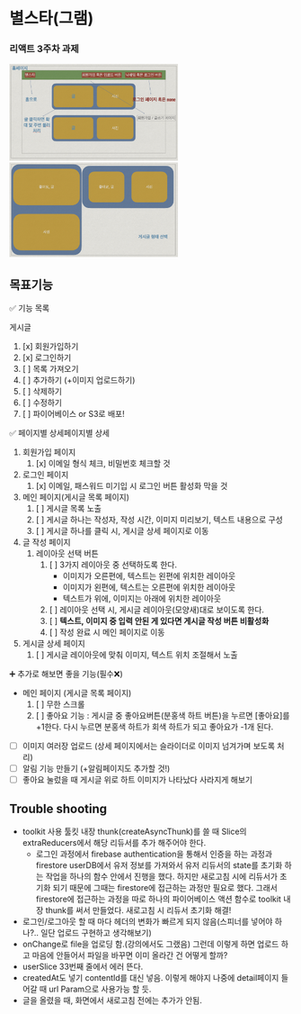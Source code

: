 # 별스타(그램)

### 리액트 3주차 과제

<img src="./layout/home.png" width=300>
<img src="./layout/content.png" width=300>

## 목표기능

<aside>
✅ 기능 목록
</aside>

게시글

1. [x] 회원가입하기
2. [x] 로그인하기
3. [ ] 목록 가져오기
4. [ ] 추가하기 (+이미지 업로드하기)
5. [ ] 삭제하기
6. [ ] 수정하기
7. [ ] 파이어베이스 or S3로 배포!

<aside>
✅ 페이지별 상세페이지별 상세
</aside>

1. 회원가입 페이지
   1. [x] 이메일 형식 체크, 비밀번호 체크할 것
2. 로그인 페이지
   1. [x] 이메일, 패스워드 미기입 시 로그인 버튼 활성화 막을 것
3. 메인 페이지(게시글 목록 페이지)
   1. [ ] 게시글 목록 노출
   2. [ ] 게시글 하나는 작성자, 작성 시간, 이미지 미리보기, 텍스트 내용으로 구성
   3. [ ] 게시글 하나를 클릭 시, 게시글 상세 페이지로 이동
4. 글 작성 페이지
   1. 레이아웃 선택 버튼
      1. [ ] 3가지 레이아웃 중 선택하도록 한다.
         - 이미지가 오른편에, 텍스트는 왼편에 위치한 레이아웃
         - 이미지가 왼편에, 텍스트는 오른편에 위치한 레이아웃
         - 텍스트가 위에, 이미지는 아래에 위치한 레이아웃
      2. [ ] 레이아웃 선택 시, 게시글 레이아웃(모양새)대로 보이도록 한다.
      3. [ ] **텍스트, 이미지 중 입력 안된 게 있다면 게시글 작성 버튼 비활성화**
      4. [ ] 작성 완료 시 메인 페이지로 이동
5. 게시글 상세 페이지
   1. [ ] 게시글 레이아웃에 맞춰 이미지, 텍스트 위치 조절해서 노출

<aside>
➕ 추가로 해보면 좋을 기능(필수❌)
</aside>

- 메인 페이지 (게시글 목록 페이지)
  1. [ ] 무한 스크롤
  2. [ ] 좋아요 기능 : 게시글 중 좋아요버튼(분홍색 하트 버튼)을 누르면 [좋아요]를 +1한다. 다시 누르면 분홍색 하트가 회색 하트가 되고 좋아요가 -1개 된다.
- [ ] 이미지 여러장 업로드 (상세 페이지에서는 슬라이더로 이미지 넘겨가며 보도록 처리)
- [ ] 알림 기능 만들기 (+알림페이지도 추가할 것!)
- [ ] 좋아요 눌렀을 때 게시글 위로 하트 이미지가 나타났다 사라지게 해보기

## Trouble shooting

- toolkit 사용
  툴킷 내장 thunk(createAsyncThunk)를 쓸 때 Slice의 extraReducers에서 해당 리듀서를 추가 해주어야 한다.
  - 로그인 과정에서 firebase authentication을 통해서 인증을 하는 과정과 firestore userDB에서 유저 정보를 가져와서 유저 리듀서의 state를 초기화 하는 작업을
    하나의 함수 안에서 진행을 했다. 하지만 새로고침 시에 리듀서가 초기화 되기 때문에 그때는 firestore에 접근하는 과정만 필요로 했다. 그래서 firestore에 접근하는 과정을 따로 하나의 파이어베이스 액션 함수로 toolkit 내장 thunk를 써서 만들었다. 새로고침 시 리듀서 초기화 해결!
- 로그인/로그아웃 할 때 마다 헤더의 변화가 빠르게 되지 않음(스피너를 넣어야 하나?.. 일단 업로드 구현하고 생각해보기)
- onChange로 file을 업로딩 함.(강의에서도 그랬음) 그런데 이렇게 하면 업로드 하고 마음에 안들어서 파일을 바꾸면 이미 올라간 건 어떻게 할까?
- userSlice 33번째 줄에서 에러 뜬다.
- createdAt도 넣기
  contentId를 대신 넣음. 이렇게 해야지 나중에 detail페이지 들어갈 때 url Param으로 사용가능 할 듯.
- 글을 올렸을 때, 화면에서 새로고침 전에는 추가가 안됨.
